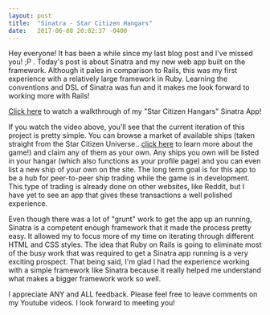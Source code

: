 ```yaml
---
layout: post
title:  "Sinatra - Star Citizen Hangars"
date:   2017-06-08 20:02:37 -0400
---
```



Hey everyone!  It has been a while since my last blog post and I've missed you! ;P .  Today's post is about Sinatra and my new web app built on the framework.  Although it pales in comparison to Rails, this was my first experience with a relatively large framework in Ruby.  Learning the conventions and DSL of Sinatra was fun and it makes me look forward to working more with Rails!

[Click here](https://www.youtube.com/watch?v=akfSPMrGjTo&feature=youtu.be) to watch a walkthrough of my "Star Citizen Hangars" Sinatra App!

If you watch the video above, you'll see that the current iteration of this project is pretty simple.  You can browse a market of available ships (taken straight from the Star Citizen Universe.. [click here](http://www.robertsspaceindustries.com) to learn more about the game!) and claim any of them as your own. Any ships you own will be listed in your hangar (which also functions as your profile page) and you can even list a new ship of your own on the site.  The long term goal is for this app to be a hub for peer-to-peer ship trading while the game is in development.  This type of trading is already done on other websites, like Reddit, but I have yet to see an app that gives these transactions a well polished experience.

Even though there was a lot of "grunt" work to get the app up an running, Sinatra is a competent enough framework that it made the process pretty easy.  It allowed my to focus more of my time on iterating through different HTML and CSS styles.  The idea that Ruby on Rails is going to eliminate most of the busy work that was required to get a Sinatra app running is a very exciting prospect.  That being said, I'm glad I had the experience working with a simple framework like Sinatra because it really helped me understand what makes a bigger framework work so well.  

I appreciate ANY and ALL feedback.  Please feel free to leave comments on my Youtube videos.  I look forward to meeting you!
